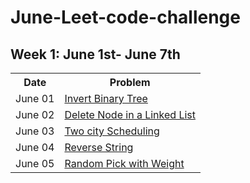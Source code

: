 # June-Leet-code-challenge

## Week 1: June 1st- June 7th
<table style="width:100%">
  <tr>
    <th>Date</th>
    <th>Problem</th>
   
  </tr>
  <tr>
    <td>June 01</td>
    <td><a href="https://leetcode.com/explore/challenge/card/june-leetcoding-challenge/539/week-1-june-1st-june-7th/3347/">Invert Binary Tree</td>
   
  </tr>
  <tr>
    <td>June 02</td>
    <td><a href="https://leetcode.com/explore/challenge/card/june-leetcoding-challenge/539/week-1-june-1st-june-7th/3348/">Delete Node in a Linked List</td>
    
  </tr>
  <tr>
    <td>June 03</td>
    <td><a href="https://leetcode.com/explore/challenge/card/june-leetcoding-challenge/539/week-1-june-1st-june-7th/3349/">Two city Scheduling</td>
    
  </tr>
  <tr>
    <td>June 04</td>
    <td><a href="https://leetcode.com/explore/challenge/card/june-leetcoding-challenge/539/week-1-june-1st-june-7th/3350/">Reverse String</td>
  </tr>
  
   <tr>
    <td>June 05</td>
    <td><a href="https://leetcode.com/explore/challenge/card/june-leetcoding-challenge/539/week-1-june-1st-june-7th/3351/">Random Pick with Weight</td>
  </tr>
</table>
